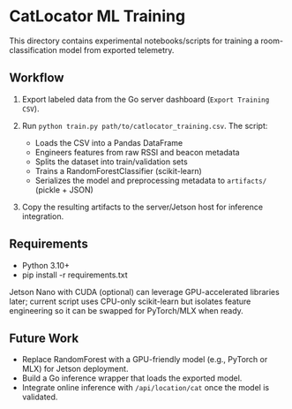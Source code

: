 # CatLocator ML Training

This directory contains experimental notebooks/scripts for training a room-classification model from exported telemetry.

## Workflow
1. Export labeled data from the Go server dashboard (`Export Training CSV`).
2. Run `python train.py path/to/catlocator_training.csv`. The script:
   - Loads the CSV into a Pandas DataFrame
   - Engineers features from raw RSSI and beacon metadata
   - Splits the dataset into train/validation sets
   - Trains a RandomForestClassifier (scikit-learn)
   - Serializes the model and preprocessing metadata to `artifacts/` (pickle + JSON)

3. Copy the resulting artifacts to the server/Jetson host for inference integration.

## Requirements
- Python 3.10+
- pip install -r requirements.txt

Jetson Nano with CUDA (optional) can leverage GPU-accelerated libraries later; current script uses CPU-only scikit-learn but isolates feature engineering so it can be swapped for PyTorch/MLX when ready.

## Future Work
- Replace RandomForest with a GPU-friendly model (e.g., PyTorch or MLX) for Jetson deployment.
- Build a Go inference wrapper that loads the exported model.
- Integrate online inference with `/api/location/cat` once the model is validated.
